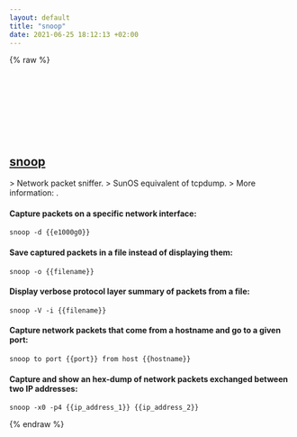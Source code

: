 ```yaml
---
layout: default
title: "snoop"
date: 2021-06-25 18:12:13 +02:00
---
```

{% raw %}
<h2 id="snoop">
  <a href="/en/sunos/snoop.html">snoop</a> <a href="#snoop"><svg class="icon">
    <use href="/assets/images/unicode_sprite.svg#link" />
  </svg></a>
</h2>
> Network packet sniffer.
> SunOS equivalent of tcpdump.
> More information: <https://www.unix.com/man-page/sunos/1m/snoop>.

#### Capture packets on a specific network interface:
```shell
snoop -d {{e1000g0}}
```
#### Save captured packets in a file instead of displaying them:
```shell
snoop -o {{filename}}
```
#### Display verbose protocol layer summary of packets from a file:
```shell
snoop -V -i {{filename}}
```
#### Capture network packets that come from a hostname and go to a given port:
```shell
snoop to port {{port}} from host {{hostname}}
```
#### Capture and show an hex-dump of network packets exchanged between two IP addresses:
```shell
snoop -x0 -p4 {{ip_address_1}} {{ip_address_2}}
```
{% endraw %}